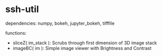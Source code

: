 # ssh-util

dependencies: numpy, bokeh, jupyter_bokeh, tifffile

functions:
- sliceZ( im_stack ): Scrubs through first dimension of 3D image stack
- imageBC( im ): Simple image viewer with Brightness and Contrast 
